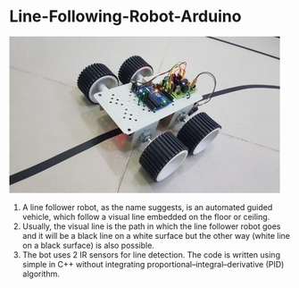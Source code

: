 # Line-Following-Robot-Arduino
![Copy of seek bar (3)](https://github.com/Vikram-Jha/Line-Following-Robot-Arduino/blob/master/Picture1.jpg)
1. A line follower robot, as the name suggests, is an automated guided vehicle, which follow a visual line embedded on the floor or ceiling. 
2. Usually, the visual line is the path in which the line follower robot goes and it will be a black line on a white surface but the other way (white line on a black surface) is also possible. 
3. The bot uses 2 IR sensors for line detection. The code is written using simple in C++ without integrating proportional–integral–derivative (PID) algorithm.
